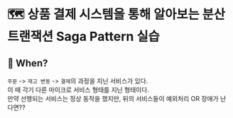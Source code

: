 # 🗺️ 상품 결제 시스템을 통해 알아보는 분산 트랜잭션 Saga Pattern 실습

## 👀 When?
`주문` -> `재고 변동` -> `결제`의 과정을 지닌 서비스가 있다. <br>
이 때 각기 다른 마이크로 서비스 형태를 지닌 형태이다.<br>
만약 선행되는 서비스는 정상 동작을 했지만, 뒤의 서비스들이 예외처리 OR 장애가 난다면??

## 
